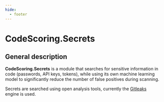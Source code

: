 ```yaml
---
hide:
  - footer
---
```

# CodeScoring.Secrets

## General description

**CodeScoring.Secrets** is a module that searches for sensitive information in code (passwords, API keys, tokens), while using its own machine learning model to significantly reduce the number of false positives during scanning.

Secrets are searched using open analysis tools, currently the [Gitleaks](https://github.com/gitleaks/gitleaks) engine is used.
